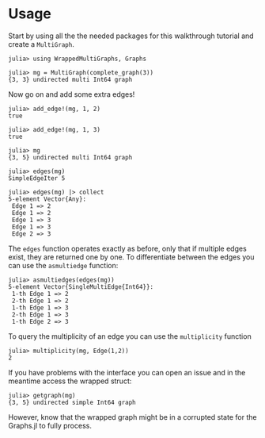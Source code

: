 # Usage

Start by using all the the needed packages for this walkthrough tutorial and create a `MultiGraph`.
```jldoctest walkthrough 
julia> using WrappedMultiGraphs, Graphs

julia> mg = MultiGraph(complete_graph(3))
{3, 3} undirected multi Int64 graph
```

Now go on and add some extra edges!

```jldoctest walkthrough 
julia> add_edge!(mg, 1, 2)
true

julia> add_edge!(mg, 1, 3)
true

julia> mg
{3, 5} undirected multi Int64 graph

julia> edges(mg)
SimpleEdgeIter 5

julia> edges(mg) |> collect
5-element Vector{Any}:
 Edge 1 => 2
 Edge 1 => 2
 Edge 1 => 3
 Edge 1 => 3
 Edge 2 => 3
```

The `edges` function operates exactly as before, only that if multiple edges exist, they are returned one by one.
To differentiate between the edges you can use the `asmultiedge` function:

```jldoctest walkthrough 
julia> asmultiedges(edges(mg))
5-element Vector{SingleMultiEdge{Int64}}:
 1-th Edge 1 => 2
 2-th Edge 1 => 2
 1-th Edge 1 => 3
 2-th Edge 1 => 3
 1-th Edge 2 => 3
```

To query the multiplicity of an edge you can use the `multiplicity` function

```jldoctest walkthrough 
julia> multiplicity(mg, Edge(1,2))
2
```

If you have problems with the interface you can open an issue and in the meantime  access the wrapped struct:
```
julia> getgraph(mg)
{3, 5} undirected simple Int64 graph
```
However, know that the wrapped graph might be in a corrupted state for the Graphs.jl to fully process.

